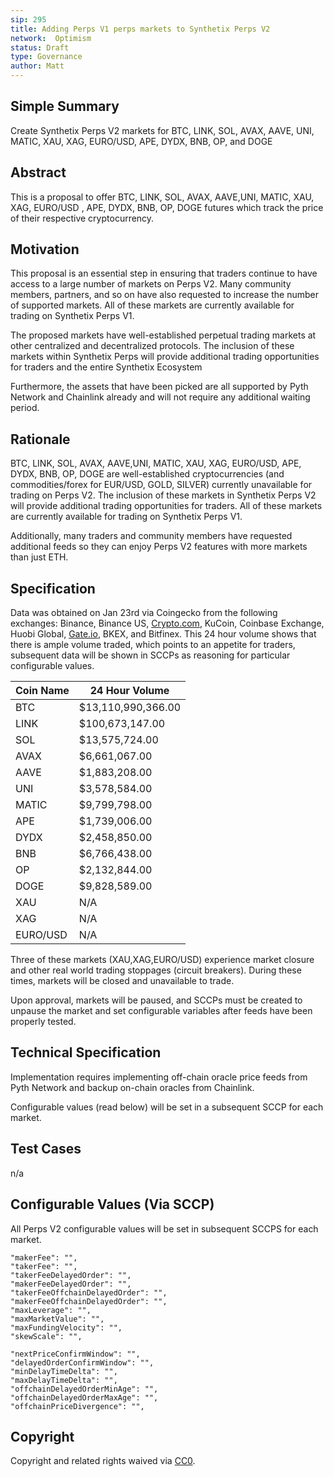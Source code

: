 ```yaml
---
sip: 295
title: Adding Perps V1 perps markets to Synthetix Perps V2
network:  Optimism
status: Draft
type: Governance
author: Matt
---
```


## Simple Summary

Create Synthetix Perps V2 markets for BTC, LINK, SOL, AVAX, AAVE, UNI, MATIC, XAU, XAG, EURO/USD, APE, DYDX, BNB, OP, and DOGE

## Abstract

This is a proposal to offer BTC, LINK, SOL, AVAX, AAVE,UNI, MATIC, XAU, XAG, EURO/USD , APE, DYDX, BNB, OP, DOGE futures which track the price of their respective cryptocurrency.

## Motivation

This proposal is an essential step in ensuring that traders continue to have access to a large number of markets on Perps V2. Many community members, partners, and so on have also requested to increase the number of supported markets. All of these markets are currently available for trading on Synthetix Perps V1.

The proposed markets have well-established perpetual trading markets at other centralized and decentralized protocols. The inclusion of these markets within Synthetix Perps will provide additional trading opportunities for traders and the entire Synthetix Ecosystem

Furthermore, the assets that have been picked are all supported by Pyth Network and Chainlink already and will not require any additional waiting period. 

## Rationale

BTC, LINK, SOL, AVAX, AAVE,UNI, MATIC, XAU, XAG, EURO/USD, APE, DYDX, BNB, OP, DOGE are well-established cryptocurrencies (and commodities/forex for EUR/USD, GOLD, SILVER) currently unavailable for trading on Perps V2. The inclusion of these markets in Synthetix Perps V2 will provide additional trading opportunities for traders. All of these markets are currently available for trading on Synthetix Perps V1.

Additionally, many traders and community members have requested additional feeds so they can enjoy Perps V2 features with more markets than just ETH.

## Specification

Data was obtained on Jan 23rd via Coingecko from the following exchanges: Binance, Binance US, [Crypto.com](http://Crypto.com), KuCoin, Coinbase Exchange, Huobi Global, [Gate.io](http://Gate.io), BKEX, and Bitfinex. This 24 hour volume shows that there is ample volume traded, which points to an appetite for traders, subsequent data will be shown in SCCPs as reasoning for particular configurable values.

| Coin Name |24 Hour Volume   | 
|-----------|-----------------|
| BTC       |$13,110,990,366.00 | 
| LINK      |$100,673,147.00 |
| SOL       |  $13,575,724.00 |
| AVAX      |   $6,661,067.00 |
| AAVE      |   $1,883,208.00 |
| UNI       |   $3,578,584.00 |
| MATIC     |   $9,799,798.00 |
| APE       |   $1,739,006.00 |
| DYDX      |   $2,458,850.00 |
| BNB       |   $6,766,438.00 |
| OP        |   $2,132,844.00 |
| DOGE      |   $9,828,589.00 |
| XAU       | N/A             | 
| XAG       | N/A             |
| EURO/USD  | N/A             |

Three of these markets (XAU,XAG,EURO/USD) experience market closure and other real world trading stoppages (circuit breakers). During these times, markets will be closed and unavailable to trade.

Upon approval, markets will be paused, and SCCPs must be created to unpause the market and set configurable variables after feeds have been properly tested. 


## Technical Specification

Implementation requires implementing off-chain oracle price feeds from Pyth Network and backup on-chain oracles from Chainlink.

Configurable values (read below) will be set in a subsequent SCCP for each market.


## Test Cases

n/a

## Configurable Values (Via SCCP)

All Perps V2 configurable values will be set in subsequent SCCPS for each market.

    "makerFee": "",
    "takerFee": "",
    "takerFeeDelayedOrder": "",
    "makerFeeDelayedOrder": "",
    "takerFeeOffchainDelayedOrder": "",
    "makerFeeOffchainDelayedOrder": "",
    "maxLeverage": "",
    "maxMarketValue": "",
    "maxFundingVelocity": "",
    "skewScale": "",

    "nextPriceConfirmWindow": "",
    "delayedOrderConfirmWindow": "",
    "minDelayTimeDelta": "",
    "maxDelayTimeDelta": "",
    "offchainDelayedOrderMinAge": "",
    "offchainDelayedOrderMaxAge": "",
    "offchainPriceDivergence": "",

## Copyright

Copyright and related rights waived via [CC0](https://creativecommons.org/publicdomain/zero/1.0/).

